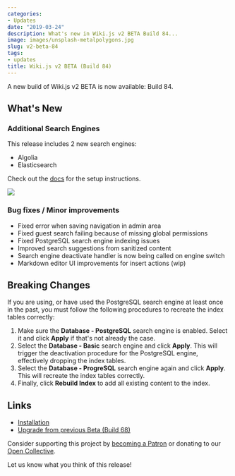 ```yaml
---
categories:
- Updates
date: "2019-03-24"
description: What's new in Wiki.js v2 BETA Build 84...
image: images/unsplash-metalpolygons.jpg
slug: v2-beta-84
tags:
- updates
title: Wiki.js v2 BETA (Build 84)
---
```


A new build of Wiki.js v2 BETA is now available: Build 84.

## What's New
### Additional Search Engines
This release includes 2 new search engines:

- Algolia
- Elasticsearch

Check out the [docs](https://docs-beta.requarks.io/search) for the setup instructions.

![](/images/wikijs-searchresults.png)

### Bug fixes / Minor improvements
- Fixed error when saving navigation in admin area
- Fixed guest search failing because of missing global permissions
- Fixed PostgreSQL search engine indexing issues
- Improved search suggestions from sanitized content
- Search engine deactivate handler is now being called on engine switch
- Markdown editor UI improvements for insert actions (wip)

## Breaking Changes

If you are using, or have used the PostgreSQL search engine at least once in the past, you must follow the following procedures to recreate the index tables correctly:

1. Make sure the **Database - PostgreSQL** search engine is enabled. Select it and click **Apply** if that's not already the case.
2. Select the **Database - Basic** search engine and click **Apply**. This will trigger the deactivation procedure for the PostgreSQL engine, effectively dropping the index tables.
3. Select the **Database - ProgreSQL** search engine again and click **Apply**. This will recreate the index tables correctly.
4. Finally, click **Rebuild Index** to add all existing content to the index.

## Links

- [Installation](https://docs-beta.requarks.io/install)
- [Upgrade from previous Beta (Build 68)](https://docs-beta.requarks.io/install/upgrade)

Consider supporting this project by [becoming a Patron](https://www.patreon.com/requarks) or donating to our [Open Collective](https://opencollective.com/wikijs).

Let us know what you think of this release!
